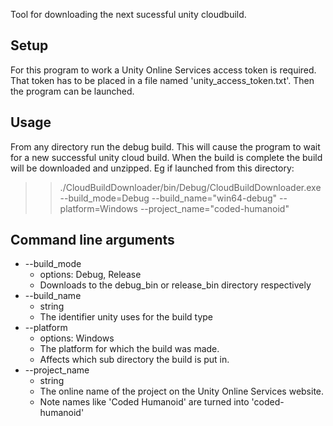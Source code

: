 Tool for downloading the next sucessful unity cloudbuild.

## Setup
For this program to work a Unity Online Services access token is required.
That token has to be placed in a file named 'unity_access_token.txt'.
Then the program can be launched.

## Usage
From any directory run the debug build.
This will cause the program to wait for a new successful unity cloud build.
When the build is complete the build will be downloaded and unzipped. 
Eg if launched from this directory:
>> ./CloudBuildDownloader/bin/Debug/CloudBuildDownloader.exe --build_mode=Debug --build_name="win64-debug" --platform=Windows --project_name="coded-humanoid"

## Command line arguments

* --build_mode
	* options: Debug, Release
	* Downloads to the debug_bin or release_bin directory respectively
* --build_name
	* string
	* The identifier unity uses for the build type
* --platform
	* options: Windows
	* The platform for which the build was made.
	* Affects which sub directory the build is put in.
* --project_name
	* string
	* The online name of the project on the Unity Online Services website.
	* Note names like 'Coded Humanoid' are turned into 'coded-humanoid'